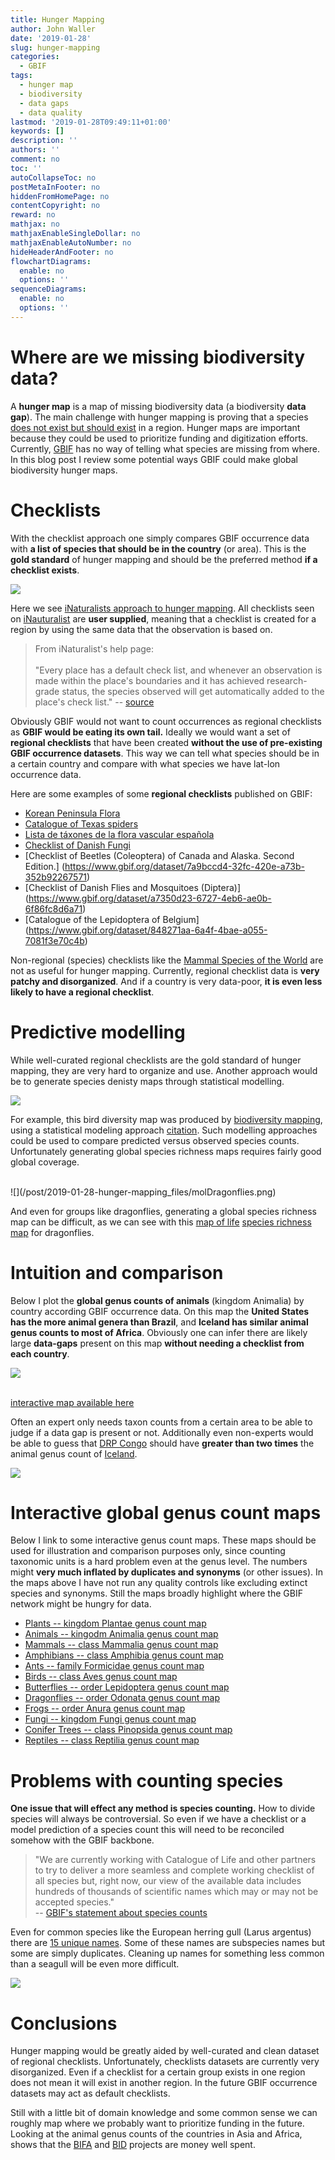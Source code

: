 ```yaml
---
title: Hunger Mapping
author: John Waller
date: '2019-01-28'
slug: hunger-mapping
categories:
  - GBIF
tags:
  - hunger map
  - biodiversity
  - data gaps
  - data quality
lastmod: '2019-01-28T09:49:11+01:00'
keywords: []
description: ''
authors: ''
comment: no
toc: ''
autoCollapseToc: no
postMetaInFooter: no
hiddenFromHomePage: no
contentCopyright: no
reward: no
mathjax: no
mathjaxEnableSingleDollar: no
mathjaxEnableAutoNumber: no
hideHeaderAndFooter: no
flowchartDiagrams:
  enable: no
  options: ''
sequenceDiagrams:
  enable: no
  options: ''
---
```


# Where are we missing biodiversity data?  

A **hunger map** is a map of missing biodiversity data (a biodiversity **data gap**). The main challenge with hunger mapping is proving that a species [does not exist but should exist](https://en.wikipedia.org/wiki/Evidence_of_absence)  in a region. Hunger maps are important because they could be used to prioritize funding and digitization efforts. Currently, [GBIF](https://www.gbif.org/what-is-gbif) has no way of telling what species are missing from where. In this blog post I review some potential ways GBIF could make global biodiversity hunger maps. 

# Checklists 

With the checklist approach one simply compares GBIF occurrence data with **a list of species that should be in the country** (or area). This is the **gold standard** of hunger mapping and should be the preferred method **if a checklist exists**. 

![](/post/2019-01-28-hunger-mapping_files/iNaturalistMap.png)

Here we see [iNaturalists approach to hunger mapping](https://www.inaturalist.org/taxa/102661-Hetaerina-cruentata). All checklists seen on [iNauturalist](https://www.inaturalist.org/home) are **user supplied**, meaning that a checklist is created for a region by using the same data that the observation is based on.  

> From iNaturalist's help page: <br><br>
"Every place has a default check list, and whenever an observation is made within the place's boundaries and it has achieved research-grade status, the species observed will get automatically added to the place's check list." -- [source](https://www.inaturalist.org/pages/help)

Obviously GBIF would not want to count occurrences as regional checklists as **GBIF would be eating its own tail.** Ideally we would want a set of **regional checklists** that have been created **without the use of pre-existing GBIF occurrence datasets**. This way we can tell what species should be in a certain country and compare with what species we have lat-lon occurrence data. 

Here are some examples of some **regional checklists** published on GBIF: 


* [Korean Peninsula Flora](https://www.gbif.org/dataset/e09e1e1f-2460-4017-a964-e999abd2bf66)
* [Catalogue of Texas spiders](
https://www.gbif.org/dataset/2c0abc5f-bffd-471b-a932-2288a87668bb)
* [Lista de táxones de la flora vascular española](https://www.gbif.org/dataset/91fecd78-0986-4713-9c36-77532846ee25)
* [Checklist of Danish Fungi](https://www.gbif.org/dataset/2b94a042-fe01-4d9f-8995-d996c21d33cd)
* [Checklist of Beetles (Coleoptera) of Canada and Alaska. Second Edition.]
(https://www.gbif.org/dataset/7a9bccd4-32fc-420e-a73b-352b92267571)
* [Checklist of Danish Flies and Mosquitoes (Diptera)]
(https://www.gbif.org/dataset/a7350d23-6727-4eb6-ae0b-6f86fc8d6a71)
* [Catalogue of the Lepidoptera of Belgium]
 (https://www.gbif.org/dataset/848271aa-6a4f-4bae-a055-7081f3e70c4b)

Non-regional (species) checklists like the [Mammal Species of the World](https://www.gbif.org/dataset/672aca30-f1b5-43d3-8a2b-c1606125fa1b) are not as useful for hunger mapping. Currently, regional checklist data is **very patchy and disorganized**. And if a country is very data-poor, **it is even less likely to have a regional checklist**. 

# Predictive modelling

While well-curated regional checklists are the gold standard of hunger mapping, they are very hard to organize and use. Another approach would be to generate species denisty maps through statistical modelling.  

![](/post/2019-01-28-hunger-mapping_files/Birds_all_spp.jpg)

For example, this bird diversity map was produced by [biodiversity mapping](https://biodiversitymapping.org/wordpress/index.php/home/), using a statistical modeling approach [citation](https://www.pnas.org/content/110/28/E2602.abstract). Such modelling approaches could be used to compare predicted versus observed species counts. Unfortunately generating global species richness maps requires fairly good global coverage. 

<br>
![](/post/2019-01-28-hunger-mapping_files/molDragonflies.png)
<br>

And even for groups like dragonflies, generating a global species richness map can be difficult, as we can see with this [map of life](https://mol.org/) [species richness map](https://mol.org/patterns/richnessrarity?taxa=dragonflies&indicator=sr) for dragonflies. 


# Intuition and comparison

Below I plot the **global genus counts of animals** (kingdom Animalia) by country according GBIF occurrence data. On this map the **United States has the more animal genera than Brazil**, and **Iceland has similar animal genus counts to most of Africa**. Obviously one can infer there are likely large **data-gaps** present on this map  **without needing a checklist from each country**.  

![](/post/2019-01-28-hunger-mapping_files/genusCountAnimals.png)

<br> [interactive map available here](https://biodiversitymapping.org/wordpress/index.php/home/)

Often an expert only needs taxon counts from a certain area to be able to judge if a data gap is present or not. Additionally even non-experts would be able to guess that [DRP Congo](https://www.gbif.org/country/CD/summary) should have  **greater than two times** the animal genus count of [Iceland](https://www.gbif.org/country/IS/summary). 

![](/post/2019-01-28-hunger-mapping_files/icelandGenusCount.png)


# Interactive global genus count maps

Below I link to some interactive genus count maps. These maps should be used for illustration and comparison purposes only, since counting taxonomic units is a hard problem even at the genus level. The numbers might **very much inflated by duplicates and synonyms** (or other issues). In the maps above I have not run any quality controls like excluding extinct species and synonyms. Still the maps broadly highlight where the GBIF network might be hungry for data. 


* [Plants -- kingdom Plantae genus count map](https://jhnwllr.github.io/charts/Plants_genusKey.html)
* [Animals -- kingodm  Animalia genus count map](https://jhnwllr.github.io/charts/Animals_genusKey.html)
* [Mammals -- class Mammalia genus count map](https://jhnwllr.github.io/charts/Mammalia_genusKey.html)
* [Amphibians -- class Amphibia genus count map](https://jhnwllr.github.io/charts/Amphibia_genusKey.html)
* [Ants --  family Formicidae genus count map](https://jhnwllr.github.io/charts/Ants_genusKey.html)
* [Birds -- class Aves genus count map](https://jhnwllr.github.io/charts/Aves_genusKey.html)
* [Butterflies -- order Lepidoptera genus count map](https://jhnwllr.github.io/charts/Butterflies_genusKey.html)
* [Dragonflies -- order Odonata genus count map](https://jhnwllr.github.io/charts/Dragonflies_genusKey.html)
* [Frogs -- order Anura genus count map](https://jhnwllr.github.io/charts/Frogs_genusKey.html)
* [Fungi -- kingdom Fungi genus count map](https://jhnwllr.github.io/charts/Fungi_genusKey.html)
* [Conifer Trees -- class Pinopsida genus count map](https://jhnwllr.github.io/charts/Pinosida_genusKey.html)
* [Reptiles -- class Reptilia genus count map](https://jhnwllr.github.io/charts/Reptilia_genusKey.html)


# Problems with counting species 

**One issue that will effect any method is species counting.** How to divide species will always be controversial. So even if we have a checklist or a model prediction of a species count this will need to be reconciled somehow with the GBIF backbone. 

> "We are currently working with Catalogue of Life and other partners to try to deliver a more seamless and complete working checklist of all species but, right now, our view of the available data includes hundreds of thousands of scientific names which may or may not be accepted species." <br> -- [GBIF's statement about species counts](https://www.gbif.org/about-species-counts)

Even for common species like the European herring gull (Larus argentus) there are [15 unique names](https://www.gbif.org/occurrence/gallery?taxon_key=9741811&taxon_key=9741394&taxon_key=9806227&taxon_key=5846445&taxon_key=8794868&taxon_key=9493513&taxon_key=8754531&taxon_key=2481139&taxon_key=9793385&taxon_key=9250315&taxon_key=8731929&taxon_key=9401820&taxon_key=6178140&taxon_key=9132226&taxon_key=9813593). Some of these names are subspecies names but some are simply duplicates. Cleaning up names for something less common than a seagull will be even more difficult. 

![](/post/2019-01-28-hunger-mapping_files/larusArgentus.png)


# Conclusions 

Hunger mapping would be greatly aided by well-curated and clean dataset of regional checklists. Unfortunately, checklists datasets are currently very disorganized. Even if a checklist for a certain group exists in one region does not mean it will exist in another region. In the future GBIF occurrence datasets may act as default checklists. 

Still with a little bit of domain knowledge and some common sense we can roughly map where we probably want to prioritize funding in the future. Looking at the animal genus counts of the countries in Asia and Africa, shows that the [BIFA](https://www.gbif.org/programme/82629/bifa-biodiversity-information-fund-for-asia) and [BID](https://www.gbif.org/programme/82243/bid-biodiversity-information-for-development) projects are money well spent. 






<!--more-->
